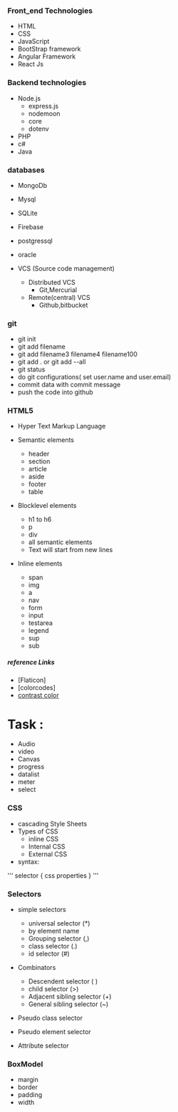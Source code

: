 ### Front_end Technologies


- HTML
- CSS
- JavaScript
- BootStrap framework
- Angular Framework
- React Js


### Backend technologies
- Node.js
	- express.js
	- nodemoon
	- core
	- dotenv
- PHP
- c#
- Java


### databases
- MongoDb
- Mysql
- SQLite
- Firebase
- postgressql
- oracle


- VCS  (Source code management)
	- Distributed VCS
		- Git,Mercurial
	- Remote(central) VCS
		- Github,bitbucket
### git
- git init
- git add filename
- git add filename3 filename4 filename100
- git add . or git add  --all
- git status
- do git configurations( set user.name and user.email)
- commit data with commit message
- push the code into github


### HTML5
- Hyper Text Markup Language
- Semantic elements
	- header
	- section
	- article
	- aside
	- footer
	- table

- Blocklevel elements
	- h1 to h6
	- p
	- div
	- all semantic elements
	- Text will start from new lines

- Inline elements
	- span
	- img
	- a
	- nav
	- form
	- input
	- testarea
	- legend
	- sup
	- sub

##### reference Links
- [Flaticon]
- [colorcodes]
- [contrast color](https://webaim.org/resources/contrastchecker/)

Task :
=====
- Audio
- video
- Canvas
- progress
- datalist
- meter
- select

### CSS
+ cascading Style Sheets
+ Types of CSS
	- inline CSS
	- Internal CSS
	- External CSS
+ syntax:

'''
selector {
	 css properties
}
'''

### Selectors
+ simple selectors
	- universal selector (*)
	- by element name
	- Grouping  selector (,)
	- class selector (.)
	- id selector (#)

+ Combinators
	+ Descendent selector ( )
	+ child selector (>)
	+ Adjacent sibling selector (+)
	+ General sibling selector (~)
+ Pseudo class selector
+ Pseudo element selector
+ Attribute selector


### BoxModel

+ margin
+ border
+ padding
+ width


















